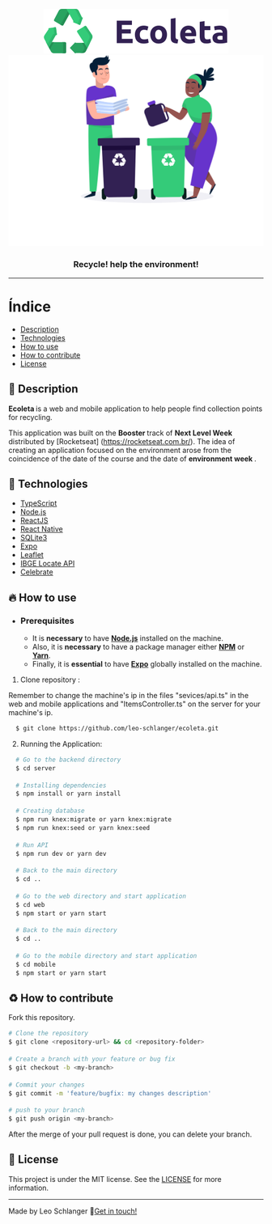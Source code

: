 <div align="center">

  ![Logo](./assets/logo.svg)
  ![Ecoleta](./assets/home-background.svg)
  ### Recycle! help the environment!
</div>

---

# Índice

- [Description](#description)
- [Technologies](#technologies)
- [How to use](#how-to-use)
- [How to contribute](#how-to-contribute)
- [License](#license)

<a id="description"></a>

## :book: Description

<strong> Ecoleta </strong> is a web and mobile application to help people find collection points for recycling.

This application was built on the <strong> Booster </strong> track of <strong> Next Level Week </strong> distributed by [Rocketseat] (https://rocketseat.com.br/). The idea of ​​creating an application focused on the environment arose from the coincidence of the date of the course and the date of <strong> environment week </strong>.

<a id="technologies"></a>
## :rocket: Technologies

- [TypeScript](https://www.typescriptlang.org/)
- [Node.js](https://nodejs.org/en/)
- [ReactJS](https://reactjs.org/)
- [React Native](https://reactnative.dev/)
- [SQLite3](https://sqlite.org/index.html)
- [Expo](https://expo.io/)
- [Leaflet](https://leafletjs.com/examples/quick-start/)
- [IBGE Locate API](https://servicodados.ibge.gov.br/api/docs/localidades?versao=1#api-UFs-estadosGet)
- [Celebrate](https://github.com/arb/celebrate)

<a id="how-to-use"></a>

## :fire: How to use

- ### **Prerequisites**

  - It is **necessary** to have **[Node.js](https://nodejs.org/en/)** installed on the machine.
  - Also, it is **necessary** to have a package manager either **[NPM](https://www.npmjs.com/)** or **[Yarn](https://yarnpkg.com/ )**.
  - Finally, it is **essential** to have **[Expo](https://expo.io/)** globally installed on the machine.

1. Clone repository :

  Remember to change the machine's ip in the files "sevices/api.ts" in the web and mobile applications and "ItemsController.ts" on the server for your machine's ip.

```bash
  $ git clone https://github.com/leo-schlanger/ecoleta.git
```

2. Running the Application:

```bash
  # Go to the backend directory
  $ cd server

  # Installing dependencies
  $ npm install or yarn install

  # Creating database
  $ npm run knex:migrate or yarn knex:migrate
  $ npm run knex:seed or yarn knex:seed

  # Run API
  $ npm run dev or yarn dev

  # Back to the main directory
  $ cd ..

  # Go to the web directory and start application
  $ cd web
  $ npm start or yarn start

  # Back to the main directory
  $ cd ..

  # Go to the mobile directory and start application
  $ cd mobile
  $ npm start or yarn start

```

<a id="how-to-contribute"></a>

## :recycle: How to contribute

Fork this repository.

```bash
# Clone the repository
$ git clone <repository-url> && cd <repository-folder>

# Create a branch with your feature or bug fix
$ git checkout -b <my-branch>

# Commit your changes
$ git commit -m 'feature/bugfix: my changes description'

# push to your branch
$ git push origin <my-branch>
```

After the merge of your pull request is done, you can delete your branch.

<a id="license"></a>

## :memo: License

This project is under the MIT license. See the [LICENSE](https://github.com/leo-schlanger/ecoleta/blob/master/LICENSE) for more information.

---

Made by Leo Schlanger :wave:[Get in touch!](https://www.linkedin.com/in/leo-schlanger-226467192/)
